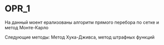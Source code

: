 # OPR_1

На данный моент ерализованы алгоритм прямого перебора по сетке и метод Монте-Карло

Следующие методы: Метод Хука-Дживса, метод штрафных функций
